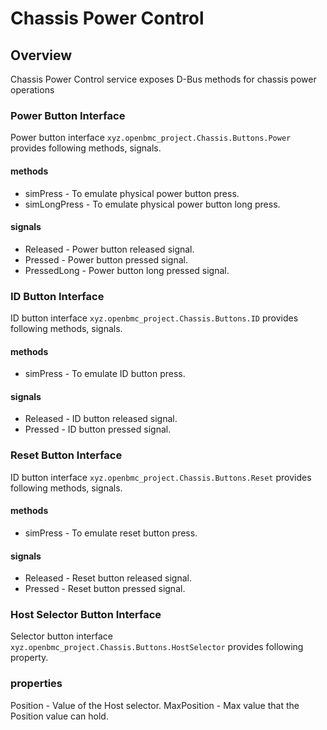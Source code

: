 # Chassis Power Control

## Overview

Chassis Power Control service exposes D-Bus methods for chassis power operations

### Power Button Interface

Power button interface `xyz.openbmc_project.Chassis.Buttons.Power`
provides following methods, signals.

#### methods

- simPress - To emulate physical power button press.
- simLongPress - To emulate physical power button long press.

#### signals

- Released - Power button released signal.
- Pressed - Power button pressed signal.
- PressedLong - Power button long pressed signal.

### ID Button Interface

ID button interface `xyz.openbmc_project.Chassis.Buttons.ID`
provides following methods, signals.

#### methods

- simPress - To emulate ID button press.

#### signals

- Released - ID button released signal.
- Pressed - ID button pressed signal.

### Reset Button Interface

ID button interface `xyz.openbmc_project.Chassis.Buttons.Reset`
provides following methods, signals.

#### methods

- simPress - To emulate reset button press.

#### signals

- Released - Reset button released signal.
- Pressed - Reset button pressed signal.

### Host Selector Button Interface

Selector button interface `xyz.openbmc_project.Chassis.Buttons.HostSelector`
provides following property.

### properties

Position - Value of the Host selector.
MaxPosition - Max value that the Position value can hold.

